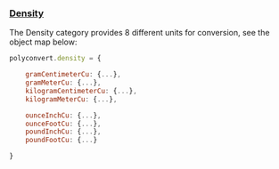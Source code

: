 ### [Density](https://gist.github.com/jgphilpott/4631fbcdbf42a612e46314b13d7bbc57)

The Density category provides 8 different units for conversion, see the object map below:

```js
polyconvert.density = {

    gramCentimeterCu: {...},
    gramMeterCu: {...},
    kilogramCentimeterCu: {...},
    kilogramMeterCu: {...},

    ounceInchCu: {...},
    ounceFootCu: {...},
    poundInchCu: {...},
    poundFootCu: {...}

}
```